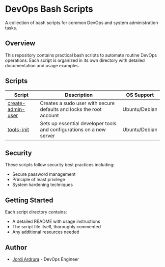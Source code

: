 # DevOps Bash Scripts

A collection of bash scripts for common DevOps and system administration tasks.

## Overview

This repository contains practical bash scripts to automate routine DevOps operations. Each script is organized in its own directory with detailed documentation and usage examples.

## Scripts

| Script | Description | OS Support |
|--------|-------------|------------|
| [create-admin-user](./create-admin-user/) | Creates a sudo user with secure defaults and locks the root account | Ubuntu/Debian |
| [tools-init](./tools-init/) | Sets up essential developer tools and configurations on a new server | Ubuntu/Debian |

## Security

These scripts follow security best practices including:
- Secure password management
- Principle of least privilege
- System hardening techniques

## Getting Started

Each script directory contains:
- A detailed README with usage instructions
- The script file itself, thoroughly commented
- Any additional resources needed

## Author

- [Jordi Ardrura](https://linkedin.com/in/jordi-ardura-gomez) - DevOps Engineer
